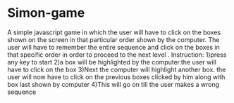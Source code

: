 # Simon-game
 A simple javascript game in which the user will have to click on the boxes shown on the screen in that particular order shown by the computer. The user will have to remember the entire sequence and click on the boxes in that specific order in order to proceed to the next level .
 Instruction:
1)press any key to start
2)a box will be highlighted  by the computer.the user will have to click on the box
3)Next the computer will highlight another box. the user will now have to click on the previous boxes clicked by him along with box last shown by computer
4)This will go on till the user makes a wrong sequence 
